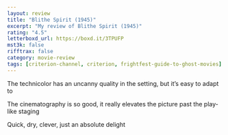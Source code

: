 ```yaml
---
layout: review
title: "Blithe Spirit (1945)"
excerpt: "My review of Blithe Spirit (1945)"
rating: "4.5"
letterboxd_url: https://boxd.it/3TPUFP
mst3k: false
rifftrax: false
category: movie-review
tags: [criterion-channel, criterion, frightfest-guide-to-ghost-movies]
---
```


The technicolor has an uncanny quality in the setting, but it’s easy to adapt to

The cinematography is so good, it really elevates the picture past the play-like staging

Quick, dry, clever, just an absolute delight
